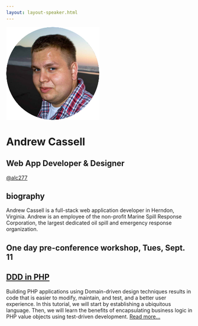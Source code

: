 ```yaml
---
layout: layout-speaker.html
---
```


<div class="container section featured-speaker">
  <div class="row">
    <div class="col-xs-12 col-sm-2 img-container">
      <img class="speaker-page-img" src="../img/speakers/Andrew-Cassell-ON.png">
    </div>
    <div class="col-xs-12 col-sm-10 copy-container">
      <h1 class="speaker-header">Andrew Cassell</h1>
      <h2 class="speaker-subtitle">Web App Developer &amp; Designer</h2>
      <p class="copy"><a class="speaker-handle" href="https://twitter.com/alc277" target="_blank">@alc277</a></p>
      <h2 class="speaker-subheader"><strong>biography</strong></h2>
      <p class="copy">Andrew Cassell is a full-stack web application developer in Herndon, Virginia. Andrew is an employee of the non-profit Marine Spill Response Corporation, the largest dedicated oil spill and emergency response organization.</p>
      <h2 class="conference-emphasis">One day pre-conference workshop, Tues, Sept. 11</h2>
      <h2 class="speaker-subheader"><a href="../workshops/ddd-in-php.html">DDD in PHP</a></h2>
      <p class="copy">Building PHP applications using Domain-driven design techniques results in code that is easier to modify, maintain, and test, and a better user experience. In this tutorial, we will start by establishing a ubiquitous language. Then, we will learn the benefits of encapsulating business logic in PHP value objects using test-driven development. <a href="../workshops/ddd-in-php.html">Read more...</a></p>
      <!--<a class="btn" href="https://ti.to/explore-ddd-conference/2017">Buy Tickets</a>-->
    </div>
  </div>
</div>